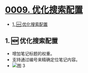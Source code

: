 # [0009. 优化搜索配置](https://github.com/tnotesjs/TNotes.introduction/tree/main/notes/0009.%20%E4%BC%98%E5%8C%96%E6%90%9C%E7%B4%A2%E9%85%8D%E7%BD%AE)

<!-- region:toc -->

- [1. 🆕 优化搜索配置](#1--优化搜索配置)

<!-- endregion:toc -->

## 1. 🆕 优化搜索配置

- 增加笔记标题的权重。
- 支持通过编号来精确定位笔记内容。
- ![图 3](https://cdn.jsdelivr.net/gh/tnotesjs/imgs@main/2025-06-02-11-08-44.png)
